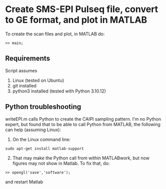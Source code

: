 # Create SMS-EPI Pulseq file, convert to GE format, and plot in MATLAB

To create the scan files and plot, in MATLAB do:
```
>> main;
```

## Requirements

Script assumes
1. Linux (tested on Ubuntu)
2. git installed
3. python3 installed (tested with Python 3.10.12)


## Python troubleshooting

writeEPI.m calls Python to create the CAIPI sampling pattern.
I'm no Python expert, but found that to be able to call Python from MATLAB, 
the following can help (assuming Linux):

1. On the Linux command line:
```
sudo apt-get install matlab-support
```
2. That may make the Python call from within MATLABwork, but now figures may not show in Matlab. 
To fix that, do:
```
>> opengl('save','software');
```
and restart Matlab


